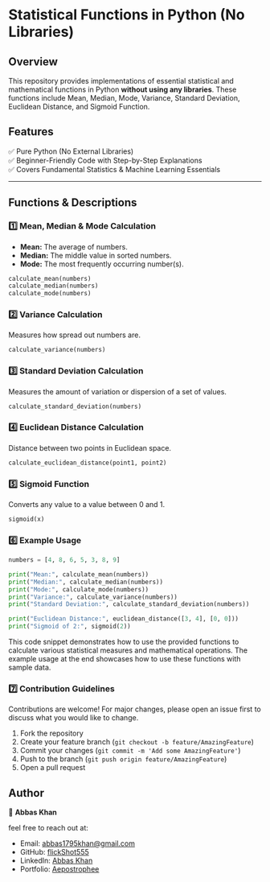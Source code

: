 # Statistical Functions in Python (No Libraries)

## Overview
This repository provides implementations of essential statistical and mathematical functions in Python **without using any libraries**. These functions include Mean, Median, Mode, Variance, Standard Deviation, Euclidean Distance, and Sigmoid Function.

## Features
✅ Pure Python (No External Libraries)  
✅ Beginner-Friendly Code with Step-by-Step Explanations  
✅ Covers Fundamental Statistics & Machine Learning Essentials  

---

## Functions & Descriptions

### 1️⃣ **Mean, Median & Mode Calculation**
- **Mean:** The average of numbers.
- **Median:** The middle value in sorted numbers.
- **Mode:** The most frequently occurring number(s).

```python
calculate_mean(numbers)
calculate_median(numbers)
calculate_mode(numbers)
```
### 2️⃣ Variance Calculation
Measures how spread out numbers are.
```python
calculate_variance(numbers)
```

### 3️⃣ Standard Deviation Calculation
Measures the amount of variation or dispersion of a set of values.
```python
calculate_standard_deviation(numbers)
```

### 4️⃣ Euclidean Distance Calculation
Distance between two points in Euclidean space.
```python
calculate_euclidean_distance(point1, point2)
```

### 5️⃣ Sigmoid Function
Converts any value to a value between 0 and 1.
```python
sigmoid(x)
```

### 6️⃣ Example Usage
```python
numbers = [4, 8, 6, 5, 3, 8, 9]

print("Mean:", calculate_mean(numbers))
print("Median:", calculate_median(numbers))
print("Mode:", calculate_mode(numbers))
print("Variance:", calculate_variance(numbers))
print("Standard Deviation:", calculate_standard_deviation(numbers))

print("Euclidean Distance:", euclidean_distance([3, 4], [0, 0]))
print("Sigmoid of 2:", sigmoid(2))
```

This code snippet demonstrates how to use the provided functions to calculate various statistical measures and mathematical operations. The example usage at the end showcases how to use these functions with sample data.

### 7️⃣ Contribution Guidelines
Contributions are welcome! For major changes, please open an issue first to discuss what you would like to change.

1. Fork the repository
2. Create your feature branch (`git checkout -b feature/AmazingFeature`)
3. Commit your changes (`git commit -m 'Add some AmazingFeature'`)
4. Push to the branch (`git push origin feature/AmazingFeature`)
5. Open a pull request

## Author

👤 **Abbas Khan**

feel free to reach out at:
- Email: [abbas1795khan@gmail.com](mailto:abbas1795khan@gmail.com)
- GitHub: [flickShot555](https://github.com/flickShot555)
- LinkedIn: [Abbas Khan](https://www.linkedin.com/in/the-abbas-khan/)
- Portfolio: [Aepostrophee](https://www.aepostrophee.kesug.com/)
